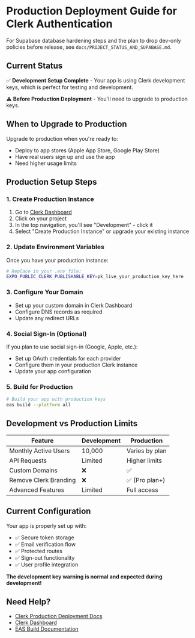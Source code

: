 # Production Deployment Guide for Clerk Authentication

For Supabase database hardening steps and the plan to drop dev-only policies before release, see `docs/PROJECT_STATUS_AND_SUPABASE.md`.

## Current Status
✅ **Development Setup Complete** - Your app is using Clerk development keys, which is perfect for testing and development.

⚠️ **Before Production Deployment** - You'll need to upgrade to production keys.

## When to Upgrade to Production

Upgrade to production when you're ready to:
- Deploy to app stores (Apple App Store, Google Play Store)
- Have real users sign up and use the app
- Need higher usage limits

## Production Setup Steps

### 1. Create Production Instance
1. Go to [Clerk Dashboard](https://dashboard.clerk.com)
2. Click on your project
3. In the top navigation, you'll see "Development" - click it
4. Select "Create Production Instance" or upgrade your existing instance

### 2. Update Environment Variables
Once you have your production instance:

```bash
# Replace in your .env file:
EXPO_PUBLIC_CLERK_PUBLISHABLE_KEY=pk_live_your_production_key_here
```

### 3. Configure Your Domain
- Set up your custom domain in Clerk Dashboard
- Configure DNS records as required
- Update any redirect URLs

### 4. Social Sign-In (Optional)
If you plan to use social sign-in (Google, Apple, etc.):
- Set up OAuth credentials for each provider
- Configure them in your production Clerk instance
- Update your app configuration

### 5. Build for Production
```bash
# Build your app with production keys
eas build --platform all
```

## Development vs Production Limits

| Feature | Development | Production |
|---------|------------|------------|
| Monthly Active Users | 10,000 | Varies by plan |
| API Requests | Limited | Higher limits |
| Custom Domains | ❌ | ✅ |
| Remove Clerk Branding | ❌ | ✅ (Pro plan+) |
| Advanced Features | Limited | Full access |

## Current Configuration
Your app is properly set up with:
- ✅ Secure token storage
- ✅ Email verification flow
- ✅ Protected routes
- ✅ Sign-out functionality
- ✅ User profile integration

**The development key warning is normal and expected during development!**

## Need Help?
- [Clerk Production Deployment Docs](https://clerk.com/docs/deployments/overview)
- [Clerk Dashboard](https://dashboard.clerk.com)
- [EAS Build Documentation](https://docs.expo.dev/build/introduction/)
